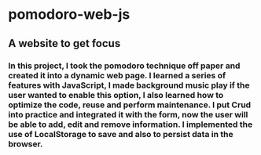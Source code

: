 # pomodoro-web-js



## A website to get focus


### In this project, I took the pomodoro technique off paper and created it into a dynamic web page. I learned a series of features with JavaScript, I made background music play if the user wanted to enable this option, I also learned how to optimize the code, reuse and perform maintenance. I put Crud into practice and integrated it with the form, now the user will be able to add, edit and remove information. I implemented the use of LocalStorage to save and also to persist data in the browser.
